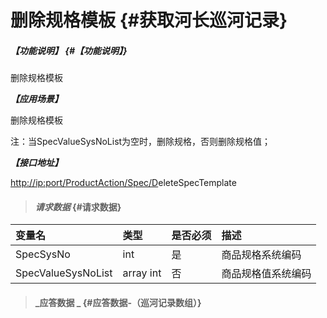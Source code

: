 # 删除规格模板 {#获取河长巡河记录}

##### _【功能说明】_ {#【功能说明】}

删除规格模板

_**【应用场景】**_

删除规格模板

注：当SpecValueSysNoList为空时，删除规格，否则删除规格值；

_**【接口地址】**_

[http://ip:port/ProductAction/Spec/D](http://ip:port/HMQuery/PatrolRiver/GetPatrolRivers)eleteSpecTemplate

> #### _请求数据_ {#请求数据}

| 变量名 | 类型 | 是否必须 | 描述 |
| :--- | :--- | :--- | :--- |
| SpecSysNo | int | 是 | 商品规格系统编码 |
| SpecValueSysNoList | array int | 否 | 商品规格值系统编码 |

> #### _应答数据 _ {#应答数据-（巡河记录数组）}



